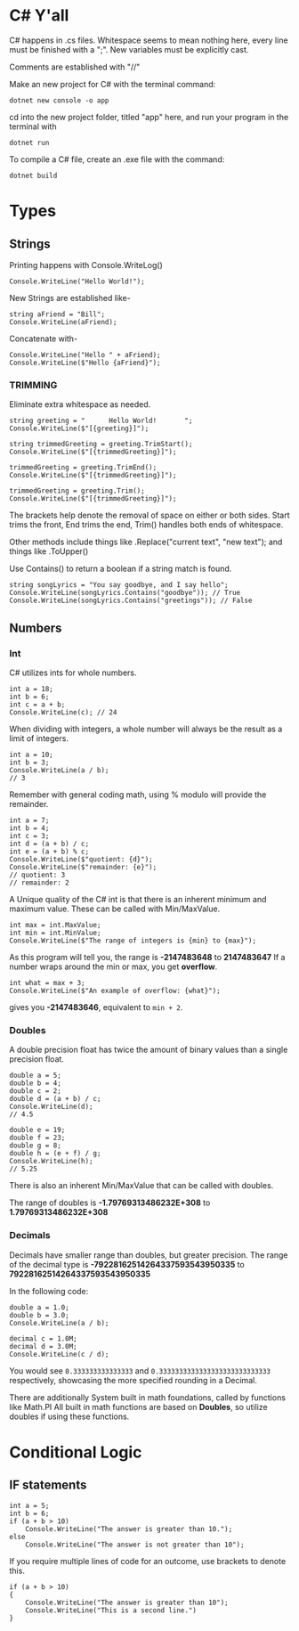 # C# Y'all

C# happens in .cs files. Whitespace seems to mean nothing here,
every line must be finished with a ";". 
New variables must be explicitly cast.

Comments are established with "//"

Make an new project for C# with the terminal command: 

    dotnet new console -o app
cd into the new project folder, titled "app" here, and run your program in the terminal with

    dotnet run
To compile a C# file, create an .exe file with the command:

    dotnet build

# Types

## Strings
Printing happens with Console.WriteLog()

    Console.WriteLine("Hello World!");
New Strings are established like-

    string aFriend = "Bill";
    Console.WriteLine(aFriend);
Concatenate with-

    Console.WriteLine("Hello " + aFriend);
    Console.WriteLine($"Hello {aFriend}");
### TRIMMING
Eliminate extra whitespace as needed.

    string greeting = "      Hello World!       ";
    Console.WriteLine($"[{greeting}]");

    string trimmedGreeting = greeting.TrimStart();
    Console.WriteLine($"[{trimmedGreeting}]");

    trimmedGreeting = greeting.TrimEnd();
    Console.WriteLine($"[{trimmedGreeting}]");

    trimmedGreeting = greeting.Trim();
    Console.WriteLine($"[{trimmedGreeting}]");
The brackets help denote the removal of space on either or both sides. Start trims the front, End trims the end, Trim() handles both ends of whitespace.

Other methods include things like .Replace("current text", "new text");
and things like .ToUpper()

Use Contains() to return a boolean if a string match is found.

    string songLyrics = "You say goodbye, and I say hello";
    Console.WriteLine(songLyrics.Contains("goodbye")); // True
    Console.WriteLine(songLyrics.Contains("greetings")); // False

## Numbers
### Int
C# utilizes ints for whole numbers.

    int a = 18;
    int b = 6;
    int c = a + b;
    Console.WriteLine(c); // 24

When dividing with integers, a whole number will always be the result as a limit of integers.

    int a = 10;
    int b = 3;
    Console.WriteLine(a / b); 
    // 3

Remember with general coding math, using % modulo will provide the remainder.

    int a = 7;
    int b = 4;
    int c = 3;
    int d = (a + b) / c;
    int e = (a + b) % c;
    Console.WriteLine($"quotient: {d}");
    Console.WriteLine($"remainder: {e}");
    // quotient: 3
    // remainder: 2
A Unique quality of the C# int is that there is an inherent minimum and maximum value. These can be called with Min/MaxValue. 

    int max = int.MaxValue;
    int min = int.MinValue;
    Console.WriteLine($"The range of integers is {min} to {max}");
As this program will tell you, the range is **-2147483648** to **2147483647**
If a number wraps around the min or max, you get **overflow**.

    int what = max + 3;
    Console.WriteLine($"An example of overflow: {what}");
gives you **-2147483646**, equivalent to `min + 2`.

### Doubles
A double precision float has twice the amount of binary values than a single precision float.

    double a = 5;
    double b = 4;
    double c = 2;
    double d = (a + b) / c;
    Console.WriteLine(d);
    // 4.5

    double e = 19;
    double f = 23;
    double g = 8;
    double h = (e + f) / g;
    Console.WriteLine(h);
    // 5.25
There is also an inherent Min/MaxValue that can be called with doubles.

The range of doubles is **-1.79769313486232E+308** to **1.79769313486232E+308**

### Decimals
Decimals have smaller range than doubles, but greater precision.
The range of the decimal type is **-79228162514264337593543950335** to **79228162514264337593543950335**

In the following code:

    double a = 1.0;
    double b = 3.0;
    Console.WriteLine(a / b);

    decimal c = 1.0M;
    decimal d = 3.0M;
    Console.WriteLine(c / d);
You would see `0.333333333333333` and `0.3333333333333333333333333333` respectively, showcasing the more specified rounding in a Decimal.

There are additionally System built in math foundations, called by functions like Math.PI
All built in math functions are based on **Doubles**, so utilize doubles if using these functions.

# Conditional Logic
## IF statements

    int a = 5;
    int b = 6;
    if (a + b > 10)
        Console.WriteLine("The answer is greater than 10.");
    else
        Console.WriteLine("The answer is not greater than 10");
If you require multiple lines of code for an outcome, use brackets to denote this.

    if (a + b > 10)
    {
        Console.WriteLine("The answer is greater than 10");
        Console.WriteLine("This is a second line.")
    }